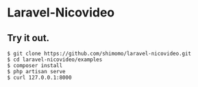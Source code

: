 # Laravel-Nicovideo

## Try it out.
```
$ git clone https://github.com/shimomo/laravel-nicovideo.git
$ cd laravel-nicovideo/examples
$ composer install
$ php artisan serve
$ curl 127.0.0.1:8000
```
